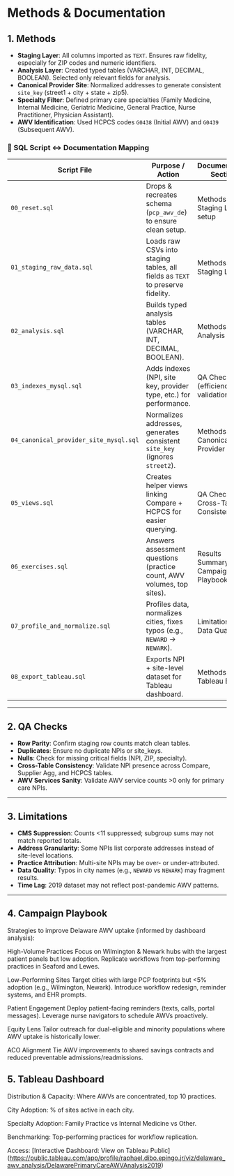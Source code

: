 # Methods & Documentation

## 1. Methods
- **Staging Layer**: All columns imported as `TEXT`. Ensures raw fidelity, especially for ZIP codes and numeric identifiers.  
- **Analysis Layer**: Created typed tables (VARCHAR, INT, DECIMAL, BOOLEAN). Selected only relevant fields for analysis.  
- **Canonical Provider Site**: Normalized addresses to generate consistent `site_key` (street1 + city + state + zip5).  
- **Specialty Filter**: Defined primary care specialties (Family Medicine, Internal Medicine, Geriatric Medicine, General Practice, Nurse Practitioner, Physician Assistant).  
- **AWV Identification**: Used HCPCS codes `G0438` (Initial AWV) and `G0439` (Subsequent AWV).  

### 🔄 SQL Script ↔ Documentation Mapping
| Script File                          | Purpose / Action                                                                 | Documentation Section                  |
|--------------------------------------|---------------------------------------------------------------------------------|-----------------------------------------|
| `00_reset.sql`                       | Drops & recreates schema (`pcp_awv_de`) to ensure clean setup.                   | Methods → Staging Layer setup           |
| `01_staging_raw_data.sql`            | Loads raw CSVs into staging tables, all fields as `TEXT` to preserve fidelity.   | Methods → Staging Layer                 |
| `02_analysis.sql`                    | Builds typed analysis tables (VARCHAR, INT, DECIMAL, BOOLEAN).                   | Methods → Analysis Layer                |
| `03_indexes_mysql.sql`               | Adds indexes (NPI, site key, provider type, etc.) for performance.               | QA Checks (efficiency & validation)     |
| `04_canonical_provider_site_mysql.sql` | Normalizes addresses, generates consistent `site_key` (ignores `street2`).       | Methods → Canonical Provider Site       |
| `05_views.sql`                       | Creates helper views linking Compare + HCPCS for easier querying.                | QA Checks & Cross-Table Consistency     |
| `06_exercises.sql`                   | Answers assessment questions (practice count, AWV volumes, top sites).           | Results Summary & Campaign Playbook     |
| `07_profile_and_normalize.sql`       | Profiles data, normalizes cities, fixes typos (e.g., `NEWARD` → `NEWARK`).       | Limitations → Data Quality              |
| `08_export_tableau.sql`              | Exports NPI + site-level dataset for Tableau dashboard.                          | Methods → Tableau Export                   |



---

## 2. QA Checks
- **Row Parity**: Confirm staging row counts match clean tables.  
- **Duplicates**: Ensure no duplicate NPIs or site_keys.  
- **Nulls**: Check for missing critical fields (NPI, ZIP, specialty).  
- **Cross-Table Consistency**: Validate NPI presence across Compare, Supplier Agg, and HCPCS tables.  
- **AWV Services Sanity**: Validate AWV service counts >0 only for primary care NPIs.  

---

## 3. Limitations
- **CMS Suppression**: Counts <11 suppressed; subgroup sums may not match reported totals.  
- **Address Granularity**: Some NPIs list corporate addresses instead of site-level locations.  
- **Practice Attribution**: Multi-site NPIs may be over- or under-attributed.  
- **Data Quality**: Typos in city names (e.g., `NEWARD` vs `NEWARK`) may fragment results.  
- **Time Lag**: 2019 dataset may not reflect post-pandemic AWV patterns.  

---

## 4. Campaign Playbook
Strategies to improve Delaware AWV uptake (informed by dashboard analysis):

High-Volume Practices
Focus on Wilmington & Newark hubs with the largest patient panels but low adoption. Replicate workflows from top-performing practices in Seaford and Lewes.

Low-Performing Sites
Target cities with large PCP footprints but <5% adoption (e.g., Wilmington, Newark). Introduce workflow redesign, reminder systems, and EHR prompts.

Patient Engagement
Deploy patient-facing reminders (texts, calls, portal messages). Leverage nurse navigators to schedule AWVs proactively.

Equity Lens
Tailor outreach for dual-eligible and minority populations where AWV uptake is historically lower.

ACO Alignment
Tie AWV improvements to shared savings contracts and reduced preventable admissions/readmissions.

## 5. Tableau Dashboard

Distribution & Capacity: Where AWVs are concentrated, top 10 practices.

City Adoption: % of sites active in each city.

Specialty Adoption: Family Practice vs Internal Medicine vs Other.

Benchmarking: Top-performing practices for workflow replication.

Access:
[Interactive Dashboard: View on Tableau Public] (https://public.tableau.com/app/profile/raphael.dibo.epingo.jr/viz/delaware_awv_analysis/DelawarePrimaryCareAWVAnalysis2019)

